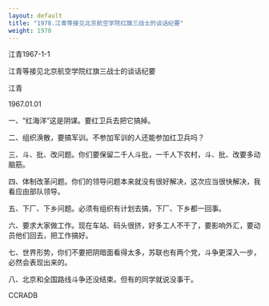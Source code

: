 ```yaml
---
layout: default
title: "1978.江青等接见北京航空学院红旗三战士的谈话纪要"
weight: 1978
---
```


江青1967-1-1

江青等接见北京航空学院红旗三战士的谈话纪要

江青

1967.01.01

一、“红海洋”这是阴谋。要红卫兵去把它搞掉。

二、组织涣散，要搞军训。不参加军训的人还能参加红卫兵吗？

三、斗、批、改问题。你们要保留二千人斗批，一千人下农村，斗、批、改要多动脑筋。

四、体制改革问题。你们的领导问题本来就没有很好解决，这次应当很快解决，我看应由部队领导。

五、下厂、下乡问题。必须有组织有计划去搞，下厂、下乡都一回事。

六、要求大家做工作。现在车站、码头很挤，好多工人不干了，要影响外汇，要动员他们回去，把工作搞好。

七、世界形势，你们不要把阴暗面看得太多，苏联也有两个党，斗争更深入一步，必然会表现出来的。

八、北京和全国路线斗争还没结束。但有的同学就说没事干。

CCRADB

